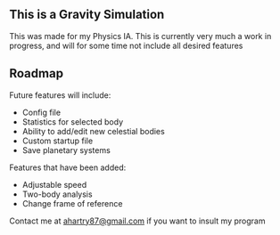 ## This is a Gravity Simulation

This was made for my Physics IA. This is currently very much a work in progress, and will for some time not include all desired features

## Roadmap

Future features will include:
- Config file
- Statistics for selected body
- Ability to add/edit new celestial bodies
- Custom startup file
- Save planetary systems

Features that have been added:
- Adjustable speed
- Two-body analysis
- Change frame of reference


Contact me at ahartry87@gmail.com if you want to insult my program

